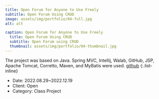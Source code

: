 ```yaml
---
title: Open Forum for Anyone to Use Freely
subtitle: Open Forum Using CRUD
image: assets/img/portfolio/04-full.jpg
alt: alt

caption: Open Forum for Anyone to Use Freely
  title: Open Forum Using CRUD
  subtitle: Open Forum using CRUD
  thumbnail: assets/img/portfolio/04-thumbnail.jpg
---
```

The project was based on Java. Spring MVC, Intellij, Walab, GitHub, JSP, Apache Tomcat, Corretto, Maven, and MyBatis were used.
[github](https://github.com/herrhanch33/MyBat)
{:.list-inline}
- Date: 2022.08.29~2022.12.19
- Client: Open
- Category: Class Project

